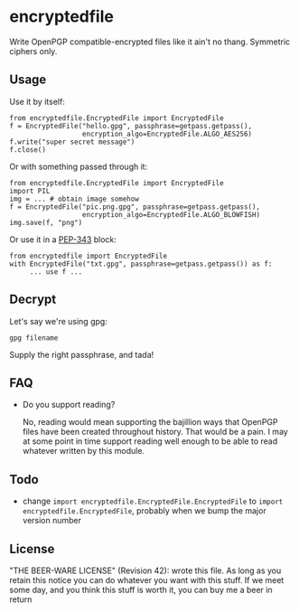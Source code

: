encryptedfile
================================================================================

Write OpenPGP compatible-encrypted files like it ain't no thang.
Symmetric ciphers only.

Usage
--------------------------------------------------------------------------------

Use it by itself:

    from encryptedfile.EncryptedFile import EncryptedFile
    f = EncryptedFile("hello.gpg", passphrase=getpass.getpass(),
                      encryption_algo=EncryptedFile.ALGO_AES256)
    f.write("super secret message")
    f.close()

Or with something passed through it:

    from encryptedfile.EncryptedFile import EncryptedFile
    import PIL
    img = ... # obtain image somehow
    f = EncryptedFile("pic.png.gpg", passphrase=getpass.getpass(),
                      encryption_algo=EncryptedFile.ALGO_BLOWFISH)
    img.save(f, "png")

Or use it in a [PEP-343](http://www.python.org/dev/peps/pep-0343/) block:

    from encryptedfile import EncryptedFile
    with EncryptedFile("txt.gpg", passphrase=getpass.getpass()) as f:
         ... use f ...


Decrypt
--------------------------------------------------------------------------------
Let's say we're using gpg:

    gpg filename

Supply the right passphrase, and tada!


FAQ
--------------------------------------------------------------------------------
 - Do you support reading?

   No, reading would mean supporting the bajillion ways that OpenPGP
   files have been created throughout history. That would be a pain.
   I may at some point in time support reading well enough to be able
   to read whatever written by this module.


Todo
--------------------------------------------------------------------------------
 - change `import encryptedfile.EncryptedFile.EncryptedFile` to
   `import encryptedfile.EncryptedFile`, probably when we bump the major
   version number


License
--------------------------------------------------------------------------------
"THE BEER-WARE LICENSE" (Revision 42):
<thenoviceoof> wrote this file. As long as you retain this notice you
can do whatever you want with this stuff. If we meet some day, and you think
this stuff is worth it, you can buy me a beer in return

